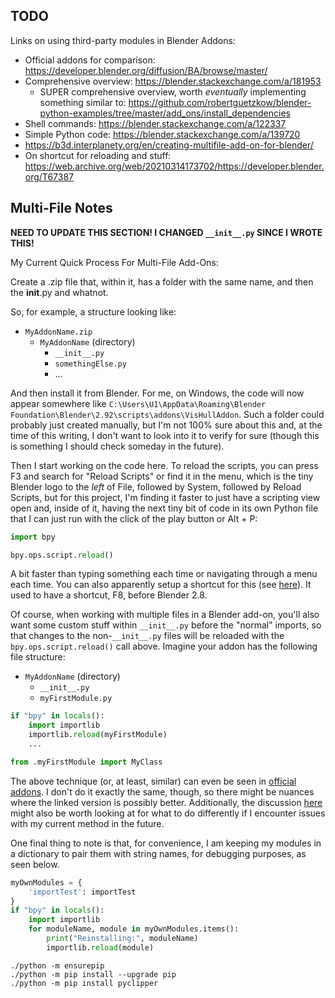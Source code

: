 ## TODO

Links on using third-party modules in Blender Addons:

 * Official addons for comparison: https://developer.blender.org/diffusion/BA/browse/master/
 * Comprehensive overview: https://blender.stackexchange.com/a/181953
   * SUPER comprehensive overview, worth _eventually_ implementing something similar to: https://github.com/robertguetzkow/blender-python-examples/tree/master/add_ons/install_dependencies
 * Shell commands: https://blender.stackexchange.com/a/122337
 * Simple Python code: https://blender.stackexchange.com/a/139720
 * https://b3d.interplanety.org/en/creating-multifile-add-on-for-blender/
 * On shortcut for reloading and stuff: https://web.archive.org/web/20210314173702/https://developer.blender.org/T67387



## Multi-File Notes

**NEED TO UPDATE THIS SECTION! I CHANGED `__init__.py` SINCE I WROTE THIS!**

My Current Quick Process For Multi-File Add-Ons:

Create a .zip file that, within it, has a folder with the same name, and then the __init__.py and whatnot.

So, for example, a structure looking like:

 * `MyAddonName.zip`
    * `MyAddonName` (directory)
        * `__init__.py`
        * `somethingElse.py`
        * ...

And then install it from Blender. For me, on Windows, the code will now appear somewhere like `C:\Users\U1\AppData\Roaming\Blender Foundation\Blender\2.92\scripts\addons\VisHullAddon`. Such a folder could probably just created manually, but I'm not 100% sure about this and, at the time of this writing, I don't want to look into it to verify for sure (though this is something I should check someday in the future).

Then I start working on the code here. To reload the scripts, you can press F3 and search for "Reload Scripts" or find it in the menu, which is the tiny Blender logo to the _left_ of File, followed by System, followed by Reload Scripts, but for this project, I'm finding it faster to just have a scripting view open and, inside of it, having the next tiny bit of code in its own Python file that I can just run with the click of the play button or Alt + P:
```python
import bpy

bpy.ops.script.reload()
```

A bit faster than typing something each time or navigating through a menu each time. You can also apparently setup a shortcut for this (see [here](https://web.archive.org/web/20210314173702/https://developer.blender.org/T67387)). It used to have a shortcut, F8, before Blender 2.8.

Of course, when working with multiple files in a Blender add-on, you'll also want some custom stuff within `__init__.py` before the "normal" imports, so that changes to the non-`__init__.py` files will be reloaded with the `bpy.ops.script.reload()` call above. Imagine your addon has the following file structure:

 * `MyAddonName` (directory)
    * `__init__.py`
    * `myFirstModule.py`

```python
if "bpy" in locals():
    import importlib
    importlib.reload(myFirstModule)
    ...

from .myFirstModule import MyClass
```

The above technique (or, at least, similar) can even be seen in [official addons](https://web.archive.org/web/20210402214355/https://developer.blender.org/diffusion/BA/browse/master/add_curve_extra_objects/__init__.py). I don't do it exactly the same, though, so there might be nuances where the linked version is possibly better. Additionally, the discussion [here](https://web.archive.org/web/20210314173702/https://developer.blender.org/T67387) might also be worth looking at for what to do differently if I encounter issues with my current method in the future.

One final thing to note is that, for convenience, I am keeping my modules in a dictionary to pair them with string names, for debugging purposes, as seen below.

```python
myOwnModules = {
    'importTest': importTest
}
if "bpy" in locals():
    import importlib
    for moduleName, module in myOwnModules.items():
        print("Reinstalling:", moduleName)
        importlib.reload(module)

```

```
./python -m ensurepip
./python -m pip install --upgrade pip
./python -m pip install pyclipper
```